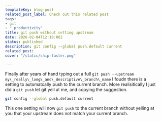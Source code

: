 ```yaml
---
templateKey: blog-post
related_post_label: Check out this related post
tags:
- git
- " productivity"
title: git push without setting upstream
date: 2020-02-04T12:18:00Z
status: published
description: git config --global push.default current
related_post:
cover: "/static/ship-faster.png"

---
```

Finally after years of hand typing out a full `git push --upstream my\_really\_long\_and\_descriptive\_branch\_name` I foudn there is a setting to automatcally push to the current branch. More realisitically I just did a `git push` let git yell at me, and copying the suggestion.

``` bash
git config --global push.default current
```

This one setting will now `git push` to the current branch without yelling at you that your upstream does not match your current branch.
